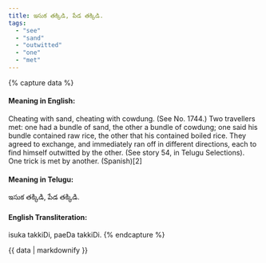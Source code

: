```yaml
---
title: ఇసుక తక్కిడి, పేడ తక్కిడి.
tags:
  - "see"
  - "sand"
  - "outwitted"
  - "one"
  - "met"
---
```


{% capture data %}
#### Meaning in English:
Cheating with sand, cheating with cowdung.
(See No. 1744.)
Two travellers met: one had a bundle of sand, the other a bundle of cowdung; one said his bundle contained raw rice, the other that his contained boiled rice. They agreed to exchange, and immediately ran off in different directions, each to find himself outwitted by the other. (See story 54, in Telugu Selections).
One trick is met by another. (Spanish)[2]

#### Meaning in Telugu:
ఇసుక తక్కిడి, పేడ తక్కిడి.

#### English Transliteration:
isuka takkiDi, paeDa takkiDi.
{% endcapture %}

{{ data | markdownify }}

